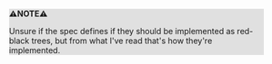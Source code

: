 <div style="margin:2em; background-color: #e0e0e0;">

<strong>⚠️NOTE️️️⚠️</strong>

Unsure if the spec defines if they should be implemented as red-black trees, but from what I've read that's how they're implemented.
</div>

